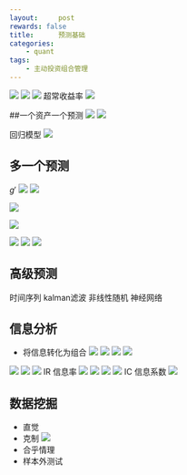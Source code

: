 ```yaml
---
layout:     post
rewards: false
title:      预测基础
categories:
    - quant
tags:
    - 主动投资组合管理
---
```

![](https://ws3.sinaimg.cn/large/006tNbRwgy1fug7iv0govj31c60nmthg.jpg)
![](https://ws3.sinaimg.cn/large/006tNbRwgy1fug7em0zl6j316a040aad.jpg)
![](https://ws3.sinaimg.cn/large/006tNbRwgy1fug7mdrrfej31d60lgdl4.jpg)
超常收益率
![](https://i.loli.net/2018/08/20/5b7a75a4c9165.png)

##一个资产一个预测
![](https://i.loli.net/2018/08/20/5b7a7d82a0b54.png)
![](https://i.loli.net/2018/08/20/5b7a7dd518ae4.png)

回归模型
![](https://i.loli.net/2018/08/20/5b7a819f3ca0b.png)

## 多一个预测
$g'$
![](https://i.loli.net/2018/08/20/5b7a92fb7cf74.png)
![](https://i.loli.net/2018/08/20/5b7a931e8ec11.png)

![](https://i.loli.net/2018/08/20/5b7acd31d4833.png)

![](https://i.loli.net/2018/08/20/5b7ad1e71d99d.png)

![](https://ws3.sinaimg.cn/large/006tNbRwgy1fuh4om2qzgj31j80a277u.jpg)
![](https://ws2.sinaimg.cn/large/006tNbRwgy1fuh548hmnsj31ji0b2wgh.jpg)
![](https://ws4.sinaimg.cn/large/006tNbRwgy1fuh56og2qoj31kw0o6q4d.jpg)

## 高级预测
时间序列
kalman滤波
非线性随机
神经网络

## 信息分析
- 将信息转化为组合
![](https://ws2.sinaimg.cn/large/006tNbRwgy1fuhf8oa4ewj30uw03o0t0.jpg)
![](https://ws4.sinaimg.cn/large/006tNbRwgy1fuhf983f23j30va1d4n83.jpg)
![](https://ws1.sinaimg.cn/large/006tNbRwgy1fuhfogea24j31ec08mgny.jpg)
![](https://ws4.sinaimg.cn/large/006tNbRwgy1fuhfp30ipnj31cu0hwgqc.jpg)


![](https://i.loli.net/2018/08/22/5b7cd2d6ee36b.png)
![](https://ws4.sinaimg.cn/large/006tNbRwgy1fuiatyg1w0j31ii0eq0xd.jpg)
![](https://ws1.sinaimg.cn/large/006tNbRwgy1fuhgbvg607j31io0dy77l.jpg)
IR 信息率
![](https://ws2.sinaimg.cn/large/006tNbRwgy1fuhgemog5bj31i40hajwg.jpg)
![](https://ws4.sinaimg.cn/large/006tNbRwgy1fuhgi7f0dkj31ia0ce0vi.jpg)
![](https://ws1.sinaimg.cn/large/006tNbRwgy1fuiawmfiwyj31hq0920w0.jpg)
![](https://ws4.sinaimg.cn/large/006tNbRwgy1fuib686i0hj31i60eugqm.jpg)
IC 信息系数
![](https://ws2.sinaimg.cn/large/006tNbRwgy1fuib9htff5j31kq0osn5g.jpg)

## 数据挖掘
- 直觉  
- 克制
![](https://ws2.sinaimg.cn/large/006tNbRwgy1fuihnubscyj31iu098n0f.jpg)
- 合乎情理
- 样本外测试